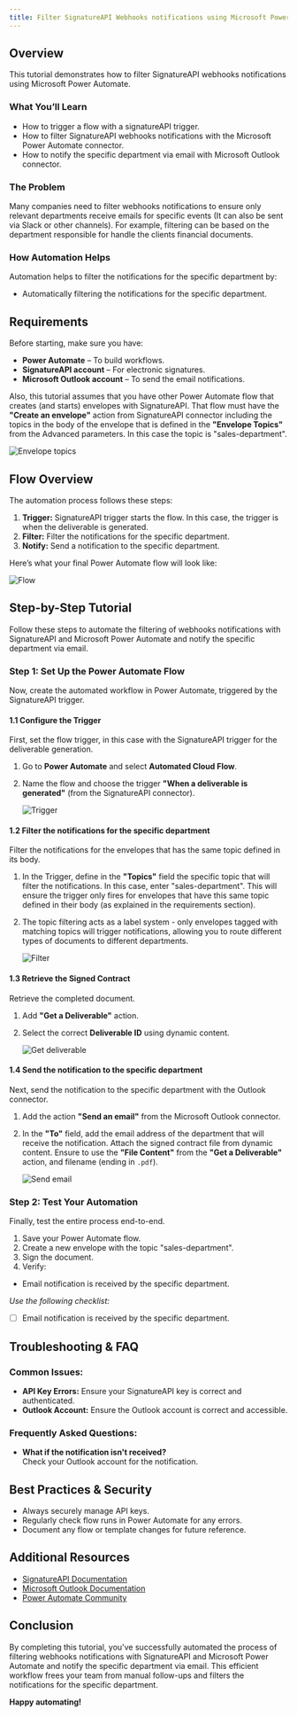 ```yaml
---
title: Filter SignatureAPI Webhooks notifications using Microsoft Power Automate
---
```


## Overview

This tutorial demonstrates how to filter SignatureAPI webhooks notifications using Microsoft Power Automate.

### What You’ll Learn

* How to trigger a flow with a signatureAPI trigger.
* How to filter SignatureAPI webhooks notifications with the Microsoft Power Automate connector. 
* How to notify the specific department via email with Microsoft Outlook connector.

### The Problem

Many companies need to filter webhooks notifications to ensure only relevant departments receive emails for specific events (It can also be sent via Slack or other channels). For example, filtering can be based on the department responsible for handle the clients financial documents.



### How Automation Helps

Automation helps to filter the notifications for the specific department by:

* Automatically filtering the notifications for the specific department.


## Requirements

Before starting, make sure you have:

* **Power Automate** – To build workflows.
* **SignatureAPI account** – For electronic signatures.
* **Microsoft Outlook account** – To send the email notifications.


Also, this tutorial assumes that you have other Power Automate flow that creates (and starts) envelopes with SignatureAPI. That flow must have the **"Create an envelope"** action from SignatureAPI connector including the topics in the body of the envelope that is defined in the **"Envelope Topics"** from the Advanced parameters. In this case the topic is "sales-department".

![Envelope topics](/images/powerautomate/filter-webhooks-flow/envelope-topics.png)


## Flow Overview

The automation process follows these steps:

1. **Trigger:** SignatureAPI trigger starts the flow. In this case, the trigger is when the deliverable is generated. 
2. **Filter:** Filter the notifications for the specific department.
3. **Notify:** Send a notification to the specific department.

Here’s what your final Power Automate flow will look like:

![Flow](/images/powerautomate/filter-webhooks-flow/complete-flow.png)

## Step-by-Step Tutorial

Follow these steps to automate the filtering of webhooks notifications with SignatureAPI and Microsoft Power Automate and notify the specific department via email.

### Step 1: Set Up the Power Automate Flow

Now, create the automated workflow in Power Automate, triggered by the SignatureAPI trigger.

#### 1.1 Configure the Trigger

First, set the flow trigger, in this case with the SignatureAPI trigger for the deliverable generation.

1. Go to **Power Automate** and select **Automated Cloud Flow**.
2. Name the flow and choose the trigger **"When a deliverable is generated"** (from the SignatureAPI connector).

    ![Trigger](/images/powerautomate/filter-webhooks-flow/trigger.png)

#### 1.2 Filter the notifications for the specific department

Filter the notifications for the envelopes that has the same topic defined in its body.

1. In the Trigger, define in the **"Topics"** field the specific topic that will filter the notifications. In this case, enter "sales-department". This will ensure the trigger only fires for envelopes that have this same topic defined in their body (as explained in the requirements section).

2. The topic filtering acts as a label system - only envelopes tagged with matching topics will trigger notifications, allowing you to route different types of documents to different departments.

    ![Filter](/images/powerautomate/filter-webhooks-flow/add-topics.png)

#### 1.3 Retrieve the Signed Contract

Retrieve the completed document.

1. Add **"Get a Deliverable"** action.
2. Select the correct **Deliverable ID** using dynamic content.

    ![Get deliverable](/images/powerautomate/filter-webhooks-flow/get-deliverable.png)

#### 1.4 Send the notification to the specific department

Next, send the notification to the specific department with the Outlook connector.

1. Add the action **"Send an email"** from the Microsoft Outlook connector.
2. In the **"To"** field, add the email address of the department that will receive the notification.
Attach the signed contract file from dynamic content. Ensure to use the **"File Content"** from the **"Get a Deliverable"** action, and filename (ending in `.pdf`).

   ![Send email](/images/powerautomate/filter-webhooks-flow/send-email.png)

### Step 2: Test Your Automation

Finally, test the entire process end-to-end.

1. Save your Power Automate flow.
2. Create a new envelope with the topic "sales-department".
3. Sign the document.
4. Verify:
  - Email notification is received by the specific department.

*Use the following checklist:*

- [ ] Email notification is received by the specific department.

## Troubleshooting & FAQ

### Common Issues:

- **API Key Errors:** Ensure your SignatureAPI key is correct and authenticated.
- **Outlook Account:** Ensure the Outlook account is correct and accessible.

### Frequently Asked Questions:

- **What if the notification isn't received?**  
  Check your Outlook account for the notification.

## Best Practices & Security

- Always securely manage API keys.
- Regularly check flow runs in Power Automate for any errors.
- Document any flow or template changes for future reference.

## Additional Resources

- [SignatureAPI Documentation](https://signatureapi.com/docs)
- [Microsoft Outlook Documentation](https://support.microsoft.com/outlook)
- [Power Automate Community](https://powerusers.microsoft.com/t5/Microsoft-Power-Automate/ct-p/MPACommunity)

## Conclusion

By completing this tutorial, you've successfully automated the process of filtering webhooks notifications with SignatureAPI and Microsoft Power Automate and notify the specific department via email. This efficient workflow frees your team from manual follow-ups and filters the notifications for the specific department.

**Happy automating!**